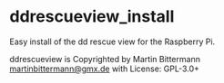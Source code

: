 # ddrescueview_install
Easy install of the dd rescue view for the Raspberry Pi.



ddrescueview is Copyrighted by Martin Bittermann <martinbittermann@gmx.de> with License: GPL-3.0+
